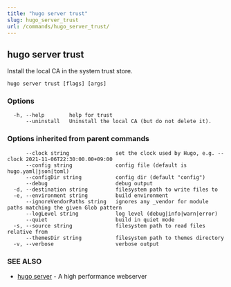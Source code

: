 ```yaml
---
title: "hugo server trust"
slug: hugo_server_trust
url: /commands/hugo_server_trust/
---
```

## hugo server trust

Install the local CA in the system trust store.

```
hugo server trust [flags] [args]
```

### Options

```
  -h, --help        help for trust
      --uninstall   Uninstall the local CA (but do not delete it).
```

### Options inherited from parent commands

```
      --clock string               set the clock used by Hugo, e.g. --clock 2021-11-06T22:30:00.00+09:00
      --config string              config file (default is hugo.yaml|json|toml)
      --configDir string           config dir (default "config")
      --debug                      debug output
  -d, --destination string         filesystem path to write files to
  -e, --environment string         build environment
      --ignoreVendorPaths string   ignores any _vendor for module paths matching the given Glob pattern
      --logLevel string            log level (debug|info|warn|error)
      --quiet                      build in quiet mode
  -s, --source string              filesystem path to read files relative from
      --themesDir string           filesystem path to themes directory
  -v, --verbose                    verbose output
```

### SEE ALSO

* [hugo server](/commands/hugo_server/)	 - A high performance webserver

